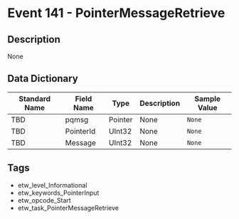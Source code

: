 # Event 141 - PointerMessageRetrieve

## Description
None

## Data Dictionary
|Standard Name|Field Name|Type|Description|Sample Value|
|---|---|---|---|---|
|TBD|pqmsg|Pointer|None|`None`|
|TBD|PointerId|UInt32|None|`None`|
|TBD|Message|UInt32|None|`None`|

## Tags
* etw_level_Informational
* etw_keywords_PointerInput
* etw_opcode_Start
* etw_task_PointerMessageRetrieve